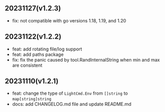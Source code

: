 ## 20231127(v1.2.3)
- fix: not compatible with go versions 1.18, 1.19, and 1.20

## 20231122(v1.2.2)
- feat: add rotating file/log support
- feat: add paths package
- fix: fix the panic caused by tool.RandInternalString when min and max are consistent

## 20231110(v1.2.1)
- feat: change the type of `LightCmd.Env` from `[]string` to `map[string]string`
- docs: add CHANGELOG.md file and update README.md
